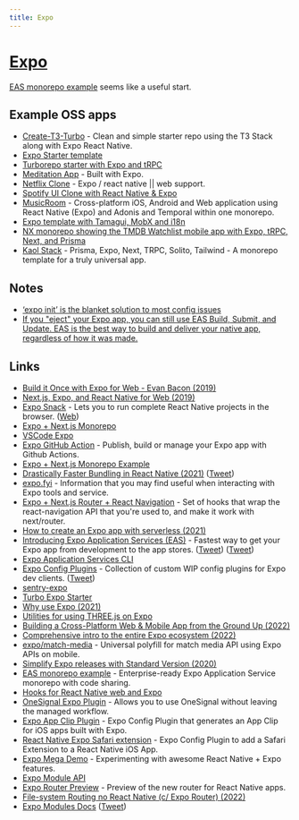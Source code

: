 ```yaml
---
title: Expo
---
```


# [Expo](https://expo.io/)

[EAS monorepo example](https://github.com/byCedric/eas-monorepo-example) seems like a useful start.

## Example OSS apps

- [Create-T3-Turbo](https://github.com/t3-oss/create-t3-turbo) - Clean and simple starter repo using the T3 Stack along with Expo React Native.
- [Expo Starter template](https://github.com/calebnance/expo-starter)
- [Turborepo starter with Expo and tRPC](https://github.com/gunnnnii/turbo-expo-trpc-starter)
- [Meditation App](https://github.com/jackburrus/MeditationApp) - Built with Expo.
- [Netflix Clone](https://github.com/calebnance/expo-netflix) - Expo / react native || web support.
- [Spotify UI Clone with React Native & Expo](https://github.com/calebnance/expo-spotify)
- [MusicRoom](https://github.com/AdonisEnProvence/MusicRoom) - Cross-platform iOS, Android and Web application using React Native (Expo) and Adonis and Temporal within one monorepo.
- [Expo template with Tamagui, MobX and i18n](https://github.com/ivopr/tamagui-expo)
- [NX monorepo showing the TMDB Watchlist mobile app with Expo, tRPC, Next, and Prisma](https://github.com/mwarger/tmdb-watchlist-prisma)
- [Kaol Stack](https://github.com/chamatt/create-kaol-app) - Prisma, Expo, Next, TRPC, Solito, Tailwind - A monorepo template for a truly universal app.

## Notes

- [‘expo init’ is the blanket solution to most config issues](https://twitter.com/FernandoTheRojo/status/1455397012841631744)
- [If you "eject" your Expo app, you can still use EAS Build, Submit, and Update. EAS is the best way to build and deliver your native app, regardless of how it was made.](https://twitter.com/Baconbrix/status/1513603854063095810)

## Links

- [Build it Once with Expo for Web - Evan Bacon (2019)](https://www.youtube.com/watch?v=ykBxY01j_rA)
- [Next.js, Expo, and React Native for Web (2019)](https://dev.to/evanbacon/next-js-expo-and-react-native-for-web-3kd9)
- [Expo Snack](https://github.com/expo/snack) - Lets you to run complete React Native projects in the browser. ([Web](https://snack.expo.io/))
- [Expo + Next.js Monorepo](https://github.com/nandorojo/expo-next-monorepo)
- [VSCode Expo](https://github.com/expo/vscode-expo)
- [Expo GitHub Action](https://github.com/expo/expo-github-action) - Publish, build or manage your Expo app with Github Actions.
- [Expo + Next.js Monorepo Example](https://github.com/axeldelafosse/expo-next-monorepo-example)
- [Drastically Faster Bundling in React Native (2021)](https://blog.expo.dev/drastically-faster-bundling-in-react-native-a54f268e0ed1) ([Tweet](https://twitter.com/Baconbrix/status/1449043817663905793))
- [expo.fyi](https://github.com/expo/fyi) - Information that you may find useful when interacting with Expo tools and service.
- [Expo + Next.js Router + React Navigation](https://github.com/nandorojo/expo-next-react-navigation) - Set of hooks that wrap the react-navigation API that you're used to, and make it work with next/router.
- [How to create an Expo app with serverless (2021)](https://serverless-stack.com/examples/how-to-create-an-expo-app-with-serverless.html)
- [Introducing Expo Application Services (EAS)](https://blog.expo.dev/introducing-eas-395d4809cc6f) - Fastest way to get your Expo app from development to the app stores. ([Tweet](https://twitter.com/JI/status/1458600696752717826)) ([Tweet](https://twitter.com/baconbrix/status/1458600548152721409))
- [Expo Application Services CLI](https://github.com/expo/eas-cli)
- [Expo Config Plugins](https://github.com/expo/config-plugins) - Collection of custom WIP config plugins for Expo dev clients. ([Tweet](https://twitter.com/albertgao/status/1495685282695618562))
- [sentry-expo](https://github.com/expo/sentry-expo)
- [Turbo Expo Starter](https://github.com/ericvicenti/turbo-expo-starter)
- [Why use Expo (2021)](https://twitter.com/enesozt_/status/1474039877893296140)
- [Utilities for using THREE.js on Expo](https://github.com/expo/expo-three)
- [Building a Cross-Platform Web & Mobile App from the Ground Up (2022)](https://ambrook.com/blog/building-a-cross-platform-web-and-mobile-app-from-the-ground-up)
- [Comprehensive intro to the entire Expo ecosystem (2022)](https://twitter.com/mauro_codes/status/1504495062180323338)
- [expo/match-media](https://github.com/expo/match-media) - Universal polyfill for match media API using Expo APIs on mobile.
- [Simplify Expo releases with Standard Version (2020)](https://dev.to/bycedric/simplify-expo-releases-with-standard-version-2f4o)
- [EAS monorepo example](https://github.com/byCedric/eas-monorepo-example) - Enterprise-ready Expo Application Service monorepo with code sharing.
- [Hooks for React Native web and Expo](https://github.com/EvanBacon/react-native-web-hooks)
- [OneSignal Expo Plugin](https://github.com/OneSignal/onesignal-expo-plugin) - Allows you to use OneSignal without leaving the managed workflow.
- [Expo App Clip Plugin](https://github.com/bndkt/react-native-app-clip) - Expo Config Plugin that generates an App Clip for iOS apps built with Expo.
- [React Native Expo Safari extension](https://github.com/andrew-levy/react-native-safari-extension) - Expo Config Plugin to add a Safari Extension to a React Native iOS App.
- [Expo Mega Demo](https://github.com/barthap/expo-mega-demo) - Experimenting with awesome React Native + Expo features.
- [Expo Module API](https://twitter.com/Baconbrix/status/1552970661215326208)
- [Expo Router Preview](https://github.com/expo/router) - Preview of the new router for React Native apps.
- [File-system Routing no React Native (c/ Expo Router) (2022)](https://www.youtube.com/watch?v=DtFnUvm3xeU)
- [Expo Modules Docs](https://docs.expo.dev/modules/overview/) ([Tweet](https://twitter.com/compose/tweet))
